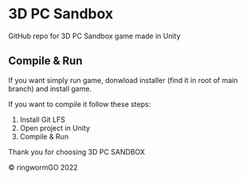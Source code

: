 # 3D PC Sandbox
GitHub repo for 3D PC Sandbox game made in Unity

## Compile & Run
If you want simply run game, donwload installer (find it in root of main branch) and install game.

If you want to compile it follow these steps:
1. Install Git LFS
2. Open project in Unity
3. Compile & Run

Thank you for choosing 3D PC SANDBOX

© ringwormGO 2022
